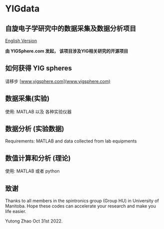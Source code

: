 # YIGdata

## 自旋电子学研究中的数据采集及数据分析项目

[English Version](README.md)

**由 YIGSphere.com 发起， 该项目涉及YIG相关研究的开源项目**


## 如何获得 YIG spheres

请移步 [www.yigsphere.com](www.yigsphere.com)

## 数据采集(实验)

使用: MATLAB 以及 各种实验仪器


## 数据分析 (实验数据)

Requirements: MATLAB and data collected from lab equipments

## 数值计算和分析 (理论)

使用: MATLAB 或者 python

## 致谢

Thanks to all members in the spintronics group (Group HU) in University of Manitoba.
Hope these codes can accelerate your research and make you life easier.

Yutong Zhao
Oct 31st 2022.
